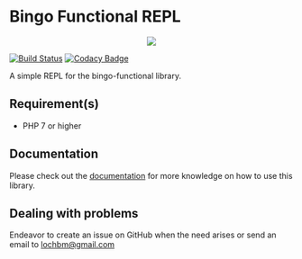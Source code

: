 # Bingo Functional REPL

<p align="center">
  <img src="https://ucarecdn.com/f99f2a54-7451-4603-a788-f7b14861c19f/bingofunctionalrepllogo600x338.png">
</p>

[![Build Status](https://travis-ci.org/ace411/bingo-functional-repl.svg?branch=master)](https://travis-ci.org/ace411/bingo-functional-repl)
[![Codacy Badge](https://api.codacy.com/project/badge/Grade/36217463cbd445218e16e6b70a1889d4)](https://www.codacy.com/app/ace411/bingo-functional-repl?utm_source=github.com&amp;utm_medium=referral&amp;utm_content=ace411/bingo-functional-repl&amp;utm_campaign=Badge_Grade)

A simple REPL for the bingo-functional library.

## Requirement(s)

- PHP 7 or higher

## Documentation

Please check out the [documentation](https://ace411.github.io/bingo-functional/docs/repl.html) for more knowledge on how to use this library.

## Dealing with problems

Endeavor to create an issue on GitHub when the need arises or send an email to lochbm@gmail.com
